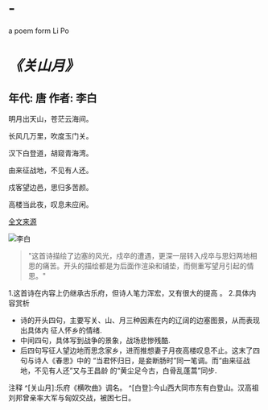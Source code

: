 # -
a poem form Li Po
# *《关山月》*

## 年代: 唐 作者: 李白

明月出天山，苍茫云海间。

长风几万里，吹度玉门关。

汉下白登道，胡窥青海湾。

由来征战地，不见有人还。

戍客望边邑，思归多苦颜。

高楼当此夜，叹息未应闲。

[全文来源](http://www.shicimingju.com/chaxun/list/25681.html)

![李白](https://images-cn.ssl-images-amazon.com/images/I/51AvTiG3DXL.jpg)

>"这首诗描绘了边塞的风光，戍卒的遭遇，更深一层转入戍卒与思妇两地相思的痛苦。开头的描绘都是为后面作渲染和铺垫，而侧重写望月引起的情思。"

1.这首诗在内容上仍继承古乐府，但诗人笔力浑宏，又有很大的提高 。
2.具体内容赏析
  * 诗的开头四句，主要写关、山、月三种因素在内的辽阔的边塞图景，从而表现出具体内
征人怀乡的情绪.
  * 中间四句，具体写到战争的景象，战场悲惨残酷.
  * 后四句写征人望边地而思念家乡，进而推想妻子月夜高楼叹息不止。这末了四句与诗人《春思》中的
“当君怀归日，是妾断肠时”同一笔调。而“由来征战地，不见有人还”又与王昌龄
的“黄尘足今古，白骨乱蓬蒿”同步.

注释
^[关山月]:乐府《横吹曲》调名。
^[白登]:今山西大同市东有白登山。汉高祖刘邦曾亲率大军与匈奴交战，被困七日。
